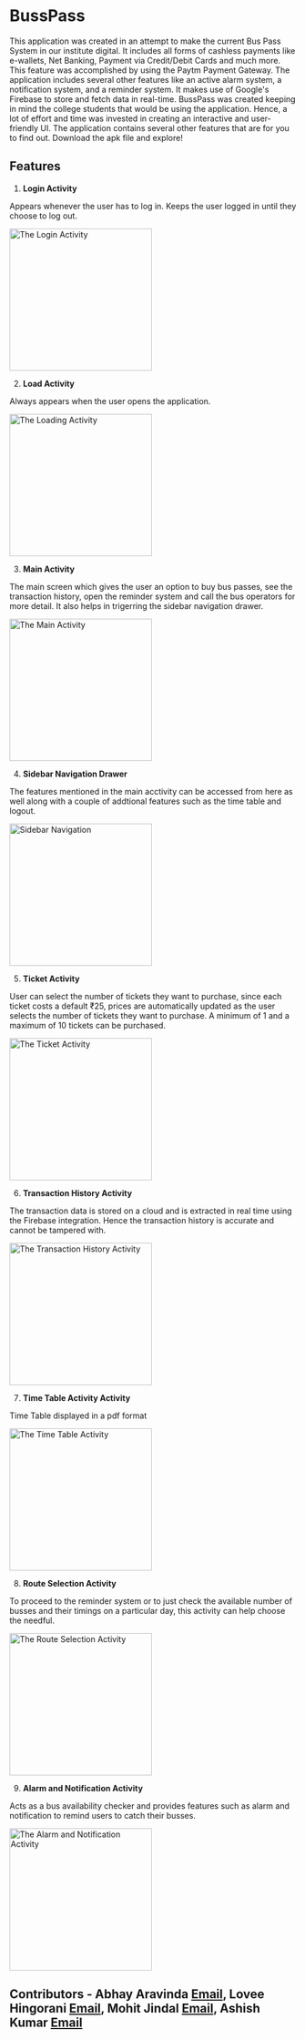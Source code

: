 # BussPass

This application was created in an attempt to make the current Bus Pass System in our institute digital. 
It includes all forms of cashless payments like e-wallets, Net Banking, Payment via Credit/Debit Cards and much more. 
This feature was accomplished by using the Paytm Payment Gateway. 
The application includes several other features like an active alarm system, a notification system, and a reminder system. 
It makes use of Google's Firebase to store and fetch data in real-time. BussPass was created keeping in mind the college students that would be using the application. 
Hence, a lot of effort and time was invested in creating an interactive and user-friendly UI. The application contains several other features that are for you to find out. 
Download the apk file and explore!

## Features

1. **Login Activity**

  Appears whenever the user has to log in. Keeps the user logged in until they choose to log out.
  
  <img src="loginScreen.jpg" alt="The Login Activity" width="250"/>
  
  
2. **Load Activity**

  Always appears when the user opens the application.

  <img src="loadingScreen.jpg" alt="The Loading Activity" width="250"/>
  
  
3. **Main Activity**

  The main screen which gives the user an option to buy bus passes, see the transaction history, open the reminder system and call the bus operators for more detail.
  It also helps in trigerring the sidebar navigation drawer.
  
  <img src="mainScreen.jpg" alt="The Main Activity" width="250"/>
  
4. **Sidebar Navigation Drawer**

  The features mentioned in the main acctivity can be accessed from here as well along with a couple of addtional features such as the time table and logout.
  
  <img src="sidebarNav.jpg" alt="Sidebar Navigation" width="250"/>
  
  
5. **Ticket Activity**
   
  User can select the number of tickets they want to purchase, since each ticket costs a default ₹25, prices are automatically updated as the user selects the number of tickets 
  they want to purchase. A minimum of 1 and a maximum of 10 tickets can be purchased.
  
  <img src="selectTicketsScreen.jpg" alt="The Ticket Activity" width="250"/>
  
  
6. **Transaction History Activity**

  The transaction data is stored on a cloud and is extracted in real time using the Firebase integration. Hence the transaction history is accurate and cannot be tampered with.
  
  <img src="transactionHistoryScreen.jpg" alt="The Transaction History Activity" width="250"/>
  
7. **Time Table Activity Activity**
   
  Time Table displayed in a pdf format
  
  <img src="timeTablePDF.jpg" alt="The Time Table Activity" width="250"/>
 
8. **Route Selection Activity**

  To proceed to the reminder system or to just check the available number of busses and their timings on a particular day, this activity can help choose the needful.
  
  <img src="selectRouteScreen.jpg" alt="The Route Selection Activity" width="250"/>
  
  
9. **Alarm and Notification Activity**

  Acts as a bus availability checker and provides features such as alarm and notification to remind users to catch their busses.
  
  <img src="alarmAndNotificationScreen.jpg" alt="The Alarm and Notification Activity" width="250"/>
  
  
## Contributors - Abhay Aravinda [Email](17ucs002@lnmiit.ac.in), Lovee Hingorani [Email](17ucs083@lnmiit.ac.in), Mohit Jindal [Email](17ucs091@lnmiit.ac.in), Ashish Kumar [Email](17ucs038@lnmiit.ac.in)
